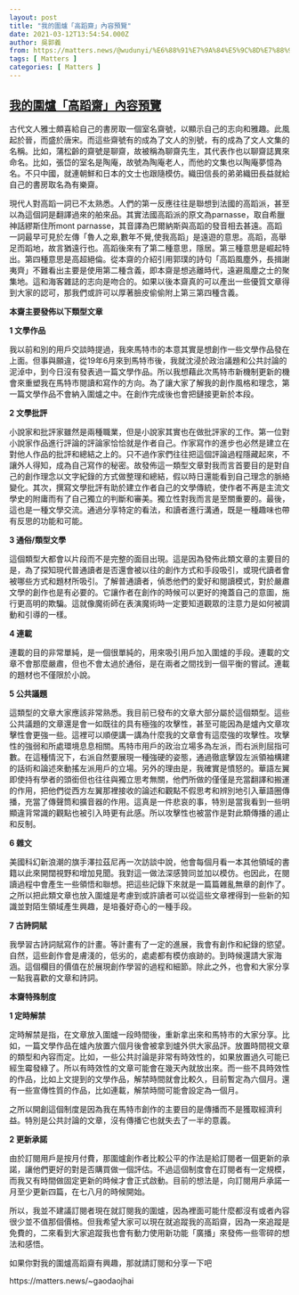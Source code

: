 ```yaml
---
layout: post
title: "我的圍爐「高蹈齋」內容預覽"
date: 2021-03-12T13:54:54.000Z
author: 吳郭義
from: https://matters.news/@wudunyi/%E6%88%91%E7%9A%84%E5%9C%8D%E7%88%90-%E9%AB%98%E8%B9%88%E9%BD%8B-%E5%85%A7%E5%AE%B9%E9%A0%90%E8%A6%BD-bafyreibmwzpaxihkcjeeadr34z4frx2qeefwpro56po7nq6z3x4jvtjbw4
tags: [ Matters ]
categories: [ Matters ]
---
```

<!--1615557294000-->
[我的圍爐「高蹈齋」內容預覽](https://matters.news/@wudunyi/%E6%88%91%E7%9A%84%E5%9C%8D%E7%88%90-%E9%AB%98%E8%B9%88%E9%BD%8B-%E5%85%A7%E5%AE%B9%E9%A0%90%E8%A6%BD-bafyreibmwzpaxihkcjeeadr34z4frx2qeefwpro56po7nq6z3x4jvtjbw4)
------

<div>
<p>古代文人雅士頗喜給自己的書房取一個室名齋號，以顯示自己的志向和雅趣。此風起於晉，而盛於唐宋。而這些齋號有的成為了文人的別號，有的成為了文人文集的名稱。比如，蒲松齡的齋號是聊齋，故被稱為聊齋先生，其代表作也以聊齋誌異來命名。比如，張岱的室名是陶庵，故號為陶庵老人，而他的文集也以陶庵夢憶為名。不只中國，就連朝鮮和日本的文士也跟隨模仿。織田信長的弟弟織田長益就給自己的書房取名為有樂齋。</p><p>現代人對高蹈一詞已不太熟悉。人們的第一反應往往是聯想到法國的高蹈派，甚至以為這個詞是翻譯過來的舶來品。其實法國高蹈派的原文為parnasse，取自希臘神話繆斯住所mont parnasse，其音譯為巴爾納斯與高蹈的發音相去甚遠。高蹈一詞最早可見於左傳「魯人之皋,數年不覺,使我高蹈」是遠遊的意思。高蹈，高舉足而蹈地，故言猶遠行也。高蹈後來有了第二種意思，隱居。第三種意思是崛起特出。第四種意思是高超絕倫。從本齋的介紹引用郭璞的詩句「高蹈風塵外，長揖謝夷齊」不難看出主要是使用第二種含義，即本齋是想逃離時代，遠避風塵之士的聚集地。這和海客雜誌的志向是吻合的。如果以後本齋真的可以產出一些優質文章得到大家的認可，那我們或許可以厚著臉皮偷偷附上第三第四種含義。</p><p><strong>本齋主要發佈以下類型文章</strong></p><p><strong>1 文學作品</strong></p><p>我以前和別的用戶交談時提過，我來馬特市的本意其實是想創作一些文學作品發在上面。但事與願違，從19年6月來到馬特市後，我就沈浸於政治議題和公共討論的泥淖中，到今日沒有發表過一篇文學作品。所以我想藉此次馬特市新機制更新的機會來重塑我在馬特市閱讀和寫作的方向。為了讓大家了解我的創作風格和理念，第一篇文學作品不會納入圍爐之中。在創作完成後也會把鏈接更新於本段。</p><p><strong>2 文學批評</strong></p><p>小說家和批評家雖然是兩種職業，但是小說家其實也在做批評家的工作。第一位對小說家作品進行評論的評論家恰恰就是作者自己。作家寫作的進步也必然是建立在對他人作品的批評和總結之上的。只不過作家們往往把這個評論過程隱藏起來，不讓外人得知，成為自己寫作的秘密。故發佈這一類型文章對我而言首要目的是對自己的創作理念以文字紀錄的方式做整理和總結，假以時日還能看到自己理念的脈絡變化。其次，撰寫文學批評有助於建立作者自己的文學傳統，使作者不再是主流文學史的附庸而有了自己獨立的判斷和審美。獨立性對我而言是至關重要的。最後，這也是一種文學交流。通過分享特定的看法，和讀者進行溝通，既是一種趣味也帶有反思的功能和可能。</p><p><strong>3 通俗/類型文學</strong></p><p>這個類型大都會以片段而不是完整的面目出現。這是因為發佈此類文章的主要目的是，為了探知現代普通讀者是否還會被以往的創作方式和手段吸引，或現代讀者會被哪些方式和題材所吸引。了解普通讀者，偵悉他們的愛好和閱讀模式，對於嚴肅文學的創作也是有必要的。它讓作者在創作的時候可以更好的掩蓋自己的意圖，施行更高明的欺騙。這就像魔術師在表演魔術時一定要知道觀眾的注意力是如何被調動和引導的一樣。</p><p><strong>4 連載</strong></p><p>連載的目的非常單純，是一個很單純的，用來吸引用戶加入圍爐的手段。連載的文章不會那麼嚴肅，但也不會太過於通俗，是在兩者之間找到一個平衡的嘗試。連載的題材也不僅限於小說。</p><p><strong>5 公共議題</strong></p><p>這類型的文章大家應該非常熟悉。我目前已發布的文章大部分屬於這個類型。這些公共議題的文章還是會一如既往的具有極強的攻擊性，甚至可能因為是爐內文章攻擊性會更強一些。這裡可以順便講一講為什麼我的文章會有這麼強的攻擊性。攻擊性的強弱和所處環境息息相關。馬特市用戶的政治立場多為左派，而右派則屈指可數。在這種情況下，右派自然要展現一種強硬的姿態，通過徹底擊毀左派領袖構建的話術和論述來動搖左派用戶的立場。另外的理由是，我確實是憤怒的。華語左翼即使持有學者的頭銜但也往往與獨立思考無關，他們所做的僅僅是充當翻譯和搬運的作用，把他們從西方左翼那裡接收的論述和觀點不假思考和辨別地引入華語圈傳播，充當了傳聲筒和擴音器的作用。這真是一件悲哀的事，特別是當我看到一些明顯違背常識的觀點也被引入時更有此感。所以攻擊性也被當作是對此類傳播的遏止和反制。</p><p><strong>6 雜文</strong></p><p>美國科幻新浪潮的旗手澤拉茲尼再一次訪談中說，他會每個月看一本其他領域的書籍以此來開闊視野和增加見聞。我對這一做法深感贊同並加以模仿。也因此，在閱讀過程中會產生一些領悟和聯想。把這些記錄下來就是一篇篇雜亂無章的創作了。之所以把此類文章也放入圍爐是考慮到或許讀者可以從這些文章裡得到一些新的知識並對陌生領域產生興趣，是培養好奇心的一種手段。</p><p><strong>7 古詩詞賦</strong></p><p>我學習古詩詞賦寫作的計畫。等計畫有了一定的進展，我會有創作和紀錄的慾望。自然，這些創作會是膚淺的，低劣的，處處都有模仿痕跡的。到時候還請大家海涵。這個欄目的價值在於展現創作學習的過程和細節。除此之外，也會和大家分享一點我喜歡的文章和詩詞。</p><p><strong>本齋特殊制度</strong></p><p><strong>1 定時解禁</strong></p><p>定時解禁是指，在文章放入圍爐一段時間後，重新拿出來和馬特市的大家分享。比如，一篇文學作品在爐內放置六個月後會被拿到爐外供大家品評。放置時間視文章的類型和內容而定。比如，一些公共討論是非常有時效性的，如果放置過久可能已經生霉發綠了。所以有時效性的文章可能會在幾天內就放出來。而一些不具時效性的作品，比如上文提到的文學作品，解禁時間就會比較久，目前暫定為六個月。還有一些宣傳性質的作品，比如連載，解禁時間可能會設定為一個月。</p><p>之所以開創這個制度是因為我在馬特市創作的主要目的是傳播而不是獲取經濟利益。特別是公共討論的文章，沒有傳播它也就失去了一半的意義。</p><p><strong>2 更新承諾</strong></p><p>由於訂閱用戶是按月付費，那圍爐創作者比較公平的作法是給訂閱者一個更新的承諾，讓他們更好的對是否購買做一個評估。不過這個制度會在訂閱者有一定規模，而我又有時間做固定更新的時候才會正式啟動。目前的想法是，向訂閱用戶承諾一月至少更新四篇，在七八月的時候開始。</p><p>所以，我並不建議訂閱者現在就訂閱我的圍爐，因為裡面可能什麼都沒有或者內容很少並不值那個價格。但我希望大家可以現在就追蹤我的高蹈齋，因為一來追蹤是免費的，二來看到大家追蹤我也會有動力使用新功能「廣播」來發佈一些零碎的想法和感悟。</p><p>如果你對我的圍爐高蹈齋有興趣，那就請訂閱和分享一下吧</p><p>https://matters.news/~gaodaojhai</p><p><br></p><p><br></p><p><br></p><p><br></p><p><br></p>
</div>
